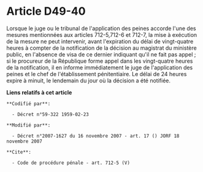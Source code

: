 # Article D49-40

Lorsque le juge ou le tribunal de l'application des peines accorde l'une des mesures mentionnées aux articles 712-5,712-6 et
712-7, la mise à exécution de la mesure ne peut intervenir, avant l'expiration du délai de vingt-quatre heures à compter de
la notification de la décision au magistrat du ministère public, en l'absence de visa de ce dernier indiquant qu'il ne fait
pas appel ; si le procureur de la République forme appel dans les vingt-quatre heures de la notification, il en informe
immédiatement le juge de l'application des peines et le chef de l'établissement pénitentiaire. Le délai de 24 heures expire à
minuit, le lendemain du jour où la décision a été notifiée.

**Liens relatifs à cet article**

	**Codifié par**:

	  - Décret n°59-322 1959-02-23

	**Modifié par**:

	  - Décret n°2007-1627 du 16 novembre 2007 - art. 17 () JORF 18 novembre 2007

	**Cite**:

	  - Code de procédure pénale - art. 712-5 (V)
